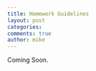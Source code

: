 ```yaml
---
title: Homework Guidelines
layout: post
categories:
comments: true
author: mike
---
```


Coming Soon.
